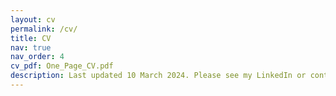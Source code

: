 ```yaml
---
layout: cv
permalink: /cv/
title: CV
nav: true
nav_order: 4
cv_pdf: One_Page_CV.pdf
description: Last updated 10 March 2024. Please see my LinkedIn or contact me for an up-to-date CV.
---
```

